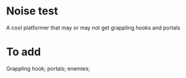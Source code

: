 # Noise test
A cool platformer that may or may not get grappling hooks and portals

# To add
Grappling hook;
portals;
enemies;
